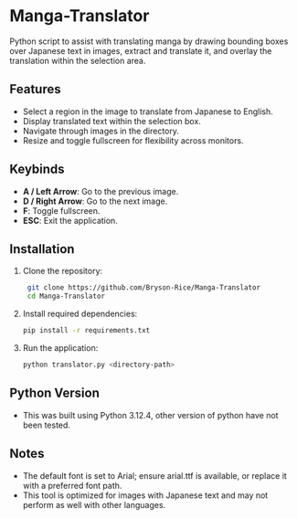 # Manga-Translator
Python script to assist with translating manga by drawing bounding boxes over Japanese text in images, extract and translate it, and overlay the translation within the selection area.

## Features
- Select a region in the image to translate from Japanese to English.
- Display translated text within the selection box.
- Navigate through images in the directory.
- Resize and toggle fullscreen for flexibility across monitors.

## Keybinds
- **A / Left Arrow**: Go to the previous image.
- **D / Right Arrow**: Go to the next image.
- **F**: Toggle fullscreen.
- **ESC**: Exit the application.

## Installation

1. Clone the repository:
   ```bash
    git clone https://github.com/Bryson-Rice/Manga-Translator
    cd Manga-Translator
    ```
2. Install required dependencies:
	```bash
    pip install -r requirements.txt
    ```
3. Run the application:
	```bash
    python translator.py <directory-path>
    ```

## Python Version
- This was built using Python 3.12.4, other version of python have not been tested.

## Notes
- The default font is set to Arial; ensure arial.ttf is available, or replace it with a preferred font path.
- This tool is optimized for images with Japanese text and may not perform as well with other languages.